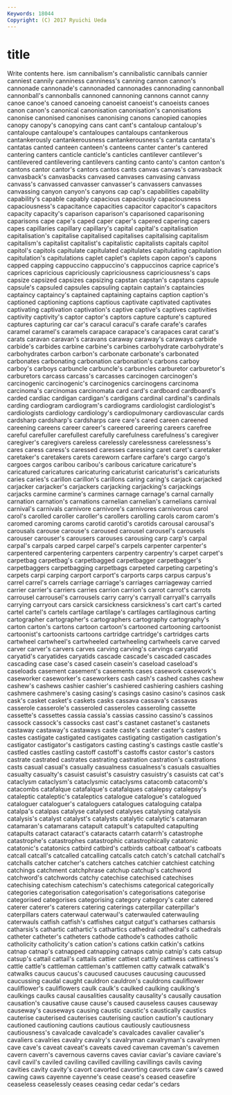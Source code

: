 ```yaml
---
Keywords: 18044 
Copyright: (C) 2017 Ryuichi Ueda
---
```


# title

Write contents here.
ism cannibalism's cannibalistic cannibals cannier canniest cannily canniness canniness's
canning cannon cannon's cannonade cannonade's cannonaded cannonades cannonading cannonball cannonball's
cannonballs cannoned cannoning cannons cannot canny canoe canoe's canoed canoeing
canoeist canoeist's canoeists canoes canon canon's canonical canonisation canonisation's canonisations
canonise canonised canonises canonising canons canopied canopies canopy canopy's canopying
cans cant cant's cantaloup cantaloup's cantaloupe cantaloupe's cantaloupes cantaloups cantankerous
cantankerously cantankerousness cantankerousness's cantata cantata's cantatas canted canteen canteen's canteens
canter canter's cantered cantering canters canticle canticle's canticles cantilever cantilever's
cantilevered cantilevering cantilevers canting canto canto's canton canton's cantons cantor
cantor's cantors cantos cants canvas canvas's canvasback canvasback's canvasbacks canvased
canvases canvasing canvass canvass's canvassed canvasser canvasser's canvassers canvasses canvassing
canyon canyon's canyons cap cap's capabilities capability capability's capable capably
capacious capaciously capaciousness capaciousness's capacitance capacities capacitor capacitor's capacitors capacity
capacity's caparison caparison's caparisoned caparisoning caparisons cape cape's caped caper
caper's capered capering capers capes capillaries capillary capillary's capital capital's
capitalisation capitalisation's capitalise capitalised capitalises capitalising capitalism capitalism's capitalist capitalist's
capitalistic capitalists capitals capitol capitol's capitols capitulate capitulated capitulates capitulating
capitulation capitulation's capitulations caplet caplet's caplets capon capon's capons capped
capping cappuccino cappuccino's cappuccinos caprice caprice's caprices capricious capriciously capriciousness
capriciousness's caps capsize capsized capsizes capsizing capstan capstan's capstans capsule
capsule's capsuled capsules capsuling captain captain's captaincies captaincy captaincy's captained
captaining captains caption caption's captioned captioning captions captious captivate captivated
captivates captivating captivation captivation's captive captive's captives captivities captivity captivity's
captor captor's captors capture capture's captured captures capturing car car's
caracul caracul's carafe carafe's carafes caramel caramel's caramels carapace carapace's
carapaces carat carat's carats caravan caravan's caravans caraway caraway's caraways
carbide carbide's carbides carbine carbine's carbines carbohydrate carbohydrate's carbohydrates carbon
carbon's carbonate carbonate's carbonated carbonates carbonating carbonation carbonation's carbons carboy
carboy's carboys carbuncle carbuncle's carbuncles carburetor carburetor's carburetors carcass carcass's
carcasses carcinogen carcinogen's carcinogenic carcinogenic's carcinogenics carcinogens carcinoma carcinoma's carcinomas
carcinomata card card's cardboard cardboard's carded cardiac cardigan cardigan's cardigans
cardinal cardinal's cardinals carding cardiogram cardiogram's cardiograms cardiologist cardiologist's cardiologists
cardiology cardiology's cardiopulmonary cardiovascular cards cardsharp cardsharp's cardsharps care care's
cared careen careened careening careens career career's careered careering careers
carefree careful carefuller carefullest carefully carefulness carefulness's caregiver caregiver's caregivers
careless carelessly carelessness carelessness's cares caress caress's caressed caresses caressing
caret caret's caretaker caretaker's caretakers carets careworn carfare carfare's cargo
cargo's cargoes cargos caribou caribou's caribous caricature caricature's caricatured caricatures
caricaturing caricaturist caricaturist's caricaturists caries caries's carillon carillon's carillons caring
caring's carjack carjacked carjacker carjacker's carjackers carjacking carjacking's carjackings carjacks
carmine carmine's carmines carnage carnage's carnal carnally carnation carnation's carnations
carnelian carnelian's carnelians carnival carnival's carnivals carnivore carnivore's carnivores carnivorous
carol carol's carolled caroller caroller's carollers carolling carols carom carom's
caromed caroming caroms carotid carotid's carotids carousal carousal's carousals carouse
carouse's caroused carousel carousel's carousels carouser carouser's carousers carouses carousing
carp carp's carpal carpal's carpals carped carpel carpel's carpels carpenter
carpenter's carpentered carpentering carpenters carpentry carpentry's carpet carpet's carpetbag carpetbag's
carpetbagged carpetbagger carpetbagger's carpetbaggers carpetbagging carpetbags carpeted carpeting carpeting's carpets
carpi carping carport carport's carports carps carpus carpus's carrel carrel's
carrels carriage carriage's carriages carriageway carried carrier carrier's carriers carries
carrion carrion's carrot carrot's carrots carrousel carrousel's carrousels carry carry's
carryall carryall's carryalls carrying carryout cars carsick carsickness carsickness's cart
cart's carted cartel cartel's cartels cartilage cartilage's cartilages cartilaginous carting
cartographer cartographer's cartographers cartography cartography's carton carton's cartons cartoon cartoon's
cartooned cartooning cartoonist cartoonist's cartoonists cartoons cartridge cartridge's cartridges carts
cartwheel cartwheel's cartwheeled cartwheeling cartwheels carve carved carver carver's carvers
carves carving carving's carvings caryatid caryatid's caryatides caryatids cascade cascade's
cascaded cascades cascading case case's cased casein casein's caseload caseload's
caseloads casement casement's casements cases casework casework's caseworker caseworker's caseworkers
cash cash's cashed cashes cashew cashew's cashews cashier cashier's cashiered
cashiering cashiers cashing cashmere cashmere's casing casing's casings casino casino's
casinos cask cask's casket casket's caskets casks cassava cassava's cassavas
casserole casserole's casseroled casseroles casseroling cassette cassette's cassettes cassia cassia's
cassias cassino cassino's cassinos cassock cassock's cassocks cast cast's castanet
castanet's castanets castaway castaway's castaways caste caste's caster caster's casters
castes castigate castigated castigates castigating castigation castigation's castigator castigator's castigators
casting casting's castings castle castle's castled castles castling castoff castoff's
castoffs castor castor's castors castrate castrated castrates castrating castration castration's
castrations casts casual casual's casually casualness casualness's casuals casualties casualty
casualty's casuist casuist's casuistry casuistry's casuists cat cat's cataclysm cataclysm's
cataclysmic cataclysms catacomb catacomb's catacombs catafalque catafalque's catafalques catalepsy catalepsy's
cataleptic cataleptic's cataleptics catalogue catalogue's catalogued cataloguer cataloguer's cataloguers catalogues
cataloguing catalpa catalpa's catalpas catalyse catalysed catalyses catalysing catalysis catalysis's
catalyst catalyst's catalysts catalytic catalytic's catamaran catamaran's catamarans catapult catapult's
catapulted catapulting catapults cataract cataract's cataracts catarrh catarrh's catastrophe catastrophe's
catastrophes catastrophic catastrophically catatonic catatonic's catatonics catbird catbird's catbirds catboat
catboat's catboats catcall catcall's catcalled catcalling catcalls catch catch's catchall
catchall's catchalls catcher catcher's catchers catches catchier catchiest catching catchings
catchment catchphrase catchup catchup's catchword catchword's catchwords catchy catechise catechised
catechises catechising catechism catechism's catechisms categorical categorically categories categorisation categorisation's
categorisations categorise categorised categorises categorising category category's cater catered caterer
caterer's caterers catering caterings caterpillar caterpillar's caterpillars caters caterwaul caterwaul's
caterwauled caterwauling caterwauls catfish catfish's catfishes catgut catgut's catharses catharsis
catharsis's cathartic cathartic's cathartics cathedral cathedral's cathedrals catheter catheter's catheters
cathode cathode's cathodes catholic catholicity catholicity's cation cation's cations catkin
catkin's catkins catnap catnap's catnapped catnapping catnaps catnip catnip's cats
catsup catsup's cattail cattail's cattails cattier cattiest cattily cattiness cattiness's
cattle cattle's cattleman cattleman's cattlemen catty catwalk catwalk's catwalks caucus
caucus's caucused caucuses caucusing caucussed caucussing caudal caught cauldron cauldron's
cauldrons cauliflower cauliflower's cauliflowers caulk caulk's caulked caulking caulking's caulkings
caulks causal causalities causality causality's causally causation causation's causative cause
cause's caused causeless causes causeway causeway's causeways causing caustic caustic's
caustically caustics cauterise cauterised cauterises cauterising caution caution's cautionary cautioned
cautioning cautions cautious cautiously cautiousness cautiousness's cavalcade cavalcade's cavalcades cavalier
cavalier's cavaliers cavalries cavalry cavalry's cavalryman cavalryman's cavalrymen cave cave's
caveat caveat's caveats caved caveman caveman's cavemen cavern cavern's cavernous
caverns caves caviar caviar's caviare caviare's cavil cavil's caviled caviling
cavilled cavilling cavillings cavils caving cavities cavity cavity's cavort cavorted
cavorting cavorts caw caw's cawed cawing caws cayenne cayenne's cease
cease's ceased ceasefire ceaseless ceaselessly ceases ceasing cedar cedar's cedars
